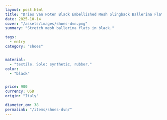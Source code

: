 ```yaml
---
layout: post.html
title: "Dries Van Noten Black Embellished Mesh Slingback Ballerina Flats"
date: 2025-10-14
cover: "/assets/images/shoes-dvn.png"
summary: "Stretch mesh ballerina flats in black."

tags:
  - entry
category: "shoes"


material:
  - "textile. Sole: synthetic, rubber."
color:
  - "black"


price: 900         
currency: USD  
origin: "Italy"

diameter_cm: 38
permalink: "/items/shoes-dvn/"
---
```


